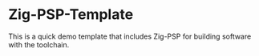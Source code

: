 # Zig-PSP-Template
This is a quick demo template that includes Zig-PSP for building software with the toolchain.
